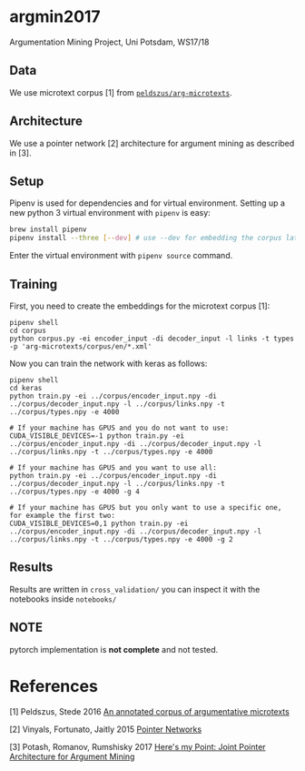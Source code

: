 # argmin2017
Argumentation Mining Project, Uni Potsdam, WS17/18

## Data
We use microtext corpus [1] from [`peldszus/arg-microtexts`](https://github.com/peldszus/arg-microtexts).

## Architecture
We use a pointer network [2] architecture for argument mining as described in [3].

## Setup
Pipenv is used for dependencies and for virtual environment. Setting up a new python 3 virtual environment with `pipenv` is easy:

```bash
brew install pipenv
pipenv install --three [--dev] # use --dev for embedding the corpus later
```

Enter the virtual environment with `pipenv source` command.

## Training
First, you need to create the embeddings for the microtext corpus [1]:

```
pipenv shell
cd corpus
python corpus.py -ei encoder_input -di decoder_input -l links -t types -p 'arg-microtexts/corpus/en/*.xml'
```

Now you can train the network with keras as follows:

```
pipenv shell
cd keras
python train.py -ei ../corpus/encoder_input.npy -di ../corpus/decoder_input.npy -l ../corpus/links.npy -t ../corpus/types.npy -e 4000

# If your machine has GPUS and you do not want to use:
CUDA_VISIBLE_DEVICES=-1 python train.py -ei ../corpus/encoder_input.npy -di ../corpus/decoder_input.npy -l ../corpus/links.npy -t ../corpus/types.npy -e 4000

# If your machine has GPUS and you want to use all:
python train.py -ei ../corpus/encoder_input.npy -di ../corpus/decoder_input.npy -l ../corpus/links.npy -t ../corpus/types.npy -e 4000 -g 4

# If your machine has GPUS but you only want to use a specific one, for example the first two:
CUDA_VISIBLE_DEVICES=0,1 python train.py -ei ../corpus/encoder_input.npy -di ../corpus/decoder_input.npy -l ../corpus/links.npy -t ../corpus/types.npy -e 4000 -g 2
```

## Results
Results are written in `cross_validation/` you can inspect it with the notebooks inside `notebooks/`

## NOTE
pytorch implementation is **not complete** and not tested.

# References
[1] Peldszus, Stede 2016 [An annotated corpus of argumentative microtexts](http://www.ling.uni-potsdam.de/%7Epeldszus/eca2015-preprint.pdf)

[2] Vinyals, Fortunato, Jaitly 2015 [Pointer Networks](https://arxiv.org/abs/1612.08994)

[3] Potash, Romanov, Rumshisky 2017 [Here's my Point: Joint Pointer Architecture for Argument Mining](https://arxiv.org/abs/1612.08994)
